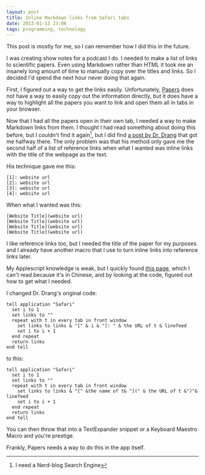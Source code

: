 ```yaml
---
layout: post
title: Inline Markdown links from Safari tabs
date: 2013-01-13 23:06  
tags: programming, technology
---
```


This post is mostly for me, so I can remember how I did this in the future.

I was creating show notes for a podcast I do. I needed to make a list of links to scientific papers. Even using Markdown rather than HTML it took me an insanely long amount of time to manually copy over the titles and links. So I decided I'd spend the next hour never doing that again.

First, I figured out a way to get the links easily. Unfortunately, [Papers][mekentosj] does not have a way to easily copy out the information directly, but it does have a way to highlight all the papers you want to link and open them all in tabs in your browser.

Now that I had all the papers open in their own tab, I needed a way to make Markdown links from them. I thought I had read something about doing this before, but I couldn't find it again[^1301132310], but I did find [a post by Dr. Drang][leancrew] that got me halfway there. The only problem was that his method only gave me the second half of a list of reference links when what I wanted was inline links with the title of the webpage as the text.

His technique gave me this:

    [1]: website url
    [2]: website url
    [3]: website url
    [4]: website url

When what I wanted was this:

    [Website Title](website url)
    [Website Title](website url)
    [Website Title](website url)
    [Website Title](website url)

I like reference links too, but I needed the title of the paper for my purposes and I already have another macro that I use to turn inline links into reference links later.

My Applescript knowledge is weak, but I quickly found [this page][lucifr], which I can't read because it's in Chinese, and by looking at the code, figured out how to get what I needed.

I changed Dr. Drang's original code:

    tell application "Safari"
      set i to 1
      set links to ""
      repeat with t in every tab in front window
        set links to links & "[" & i & "]: " & the URL of t & linefeed
        set i to i + 1
      end repeat
      return links
    end tell

to this:

    tell application "Safari"
      set i to 1
      set links to ""
      repeat with t in every tab in front window
        set links to links & "[" &the name of t& "](" & the URL of t &")"& linefeed
        set i to i + 1
      end repeat
      return links
    end tell

You can then throw that into a TextExpander snippet or a Keyboard Maestro Macro and you're prestige.

Frankly, Papers needs a way to do this in the app itself.

[^1301132310]: I need a Nerd-blog Search Engine

[leancrew]: http://www.leancrew.com/all-this/2012/07/markdown-reference-links-from-safari-tabs/
[lucifr]: http://lucifr.com/2012/09/01/selected-safari-tabs-to-markdown-reference-links/
[mekentosj]: http://www.mekentosj.com/papers/